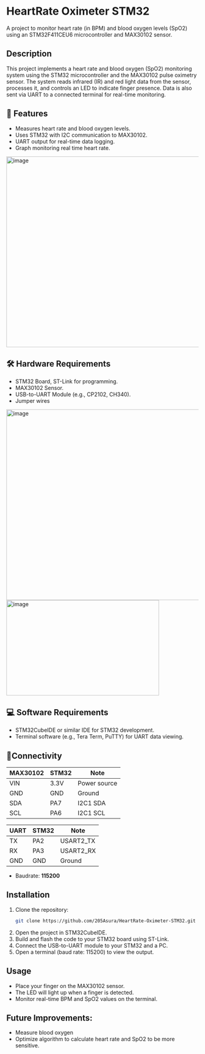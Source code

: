 # HeartRate Oximeter STM32

A project to monitor heart rate (in BPM) and blood oxygen levels (SpO2) using an STM32F411CEU6 microcontroller and MAX30102 sensor.

## Description
This project implements a heart rate and blood oxygen (SpO2) monitoring system using the STM32 microcontroller and the MAX30102 pulse oximetry sensor. The system reads infrared (IR) and red light data from the sensor, processes it, and controls an LED to indicate finger presence. Data is also sent via UART to a connected terminal for real-time monitoring.

## 🚀 Features
- Measures heart rate and blood oxygen levels.
- Uses STM32 with I2C communication to MAX30102.
- UART output for real-time data logging.
- Graph monitoring real time heart rate.
<img width="700" height="500" alt="image" src="https://github.com/user-attachments/assets/9339562b-95f7-4706-87e5-4aedf56c876b" />

## 🛠️ Hardware Requirements
- STM32 Board, ST-Link for programming.
- MAX30102 Sensor.
- USB-to-UART Module (e.g., CP2102, CH340).
- Jumper wires

<img width="700" height="500" alt="image" src="https://github.com/user-attachments/assets/26c8f20e-f59d-4725-986e-e198d25d0759" />

<img width="400" height="250" alt="image" src="https://github.com/user-attachments/assets/90827b86-7aa6-44af-9b29-ddf2697b25e4" />

## 💻 Software Requirements
- STM32CubeIDE or similar IDE for STM32 development.
- Terminal software (e.g., Tera Term, PuTTY) for UART data viewing.

## 🔌Connectivity

| MAX30102 | STM32     |     Note     |
|----------|-----------|--------------|
| VIN      | 3.3V      | Power source |
| GND      | GND       | Ground       |
| SDA      | PA7       | I2C1 SDA     |
| SCL      | PA6       | I2C1 SCL     |

| UART      | STM32     |     Note     |
|-----------|-----------|--------------|
| TX        | PA2       | USART2_TX    |
| RX        | PA3       | USART2_RX    |
| GND       | GND       | Ground       |

- Baudrate: **115200**  

## Installation
1. Clone the repository:
   ```bash
   git clone https://github.com/205Asura/HeartRate-Oximeter-STM32.git
   ```
2. Open the project in STM32CubeIDE.
3. Build and flash the code to your STM32 board using ST-Link.
4. Connect the USB-to-UART module to your STM32 and a PC.
5. Open a terminal (baud rate: 115200) to view the output.

## Usage
- Place your finger on the MAX30102 sensor.
- The LED will light up when a finger is detected.
- Monitor real-time BPM and SpO2 values on the terminal.

## Future Improvements:
- Measure blood oxygen
- Optimize algorithm to calculate heart rate and SpO2 to be more sensitive.
